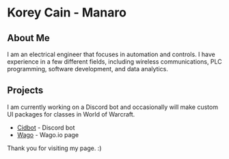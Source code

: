 # Korey Cain - Manaro

## About Me
I am an electrical engineer that focuses in automation and controls. I have experience in a few different fields, including wireless communications, PLC programming, software development, and data analytics.
## Projects

I am currently working on a Discord bot and occasionally will make custom UI packages for classes in World of Warcraft.


- [Cidbot] - Discord bot
- [Wago] - Wago.io page


Thank you for visiting my page. :)

[//]: # 

   [Cidbot]: <https://github.com/cainko/Cidbot>
   [Wago]: <https://wago.io/p/Manaro#11413>


